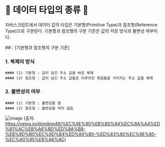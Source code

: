 # 🎃 데이터 타입의 종류 🎃
자바스크립트에서 데이터 값의 타입은 기본형(Primitive Type)과 참조형(Reference Type)으로 구분된다. 기본형과 참조형의 구분 기준은 값의 저장 방식과 불변성 여부이다.

##💡 [기본형과 참조형의 구분 기준]
### 1. 복제의 방식
    #### (1) 기본형 : 값이 담긴 주소 값을 바로 복제
    #### (2) 참조형 : 값이 담긴 주소 값들로 이루어진 묶음들을 가리키는 주소 값을 복제
### 2. 불변성의 여부
    #### (1) 기본형 : 불변성을 띔
    #### (2) 참조형 : 불변성을 띄지 않음
![image](https://github.com/limhyerin/StudyNote/assets/70150896/0784509e-5163-412d-91a6-34a0126a093f)
(출처: https://velog.io/@imjkim49/%EC%9E%90%EB%B0%94%EC%8A%A4%ED%81%AC%EB%A6%BD%ED%8A%B8-%EB%8D%B0%EC%9D%B4%ED%84%B0-%ED%83%80%EC%9E%85-%EC%A0%95%EB%A6%AC)
